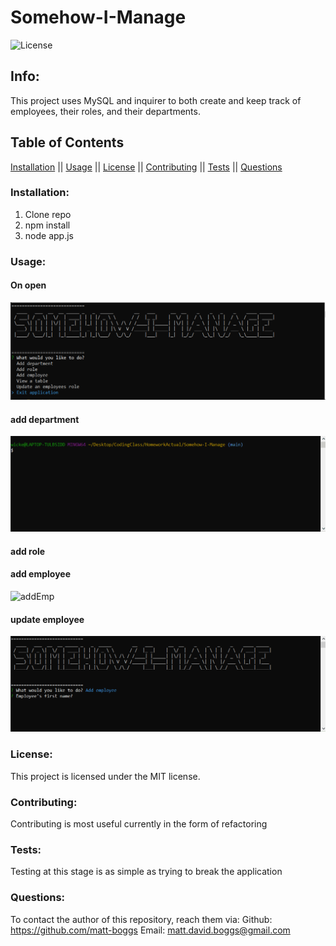 # Somehow-I-Manage
 ![License](https://img.shields.io/badge/license-MIT-blue.svg)



## Info: 
This project uses MySQL and inquirer to both create and keep track of employees, their roles, and their departments.

## Table of Contents 
 [Installation](#Installation) || [Usage](#Usage) || [License](#License) || [Contributing](#Contributing) || [Tests](#Tests) || [Questions](#Questions)

### Installation:
 1. Clone repo
 2. npm install
 3. node app.js

### Usage:
#### On open
![itBegins](./Assets/onOpen.PNG)
#### add department
![addDep](./Assets/addDep.gif)
#### add role

#### add employee
![addEmp](./Assets.addEmp.gif)
#### update employee
![update](./Assets/update.gif)
### License:
 This project is licensed under the MIT license.

### Contributing:
 Contributing is most useful currently in the form of refactoring


### Tests:
Testing at this stage is as simple as trying to break the application

### Questions:
To contact the author of this repository, reach them via: 
Github: https://github.com/matt-boggs
Email: matt.david.boggs@gmail.com